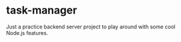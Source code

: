 # task-manager

Just a practice backend server project to play around with some cool Node.js features.